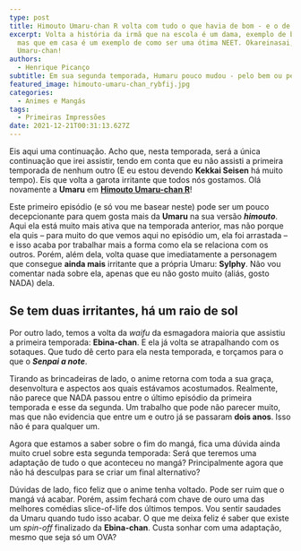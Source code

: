 ```yaml
---
type: post
title: Himouto Umaru-chan R volta com tudo o que havia de bom - e o de ruim também
excerpt: Volta a história da irmã que na escola é um dama, exemplo de boa aluna,
  mas que em casa é um exemplo de como ser uma ótima NEET. Okareinasai,
  Umaru-chan!
authors:
  - Henrique Picanço
subtitle: Em sua segunda temporada, Humaru pouco mudou - pelo bem ou pelo mal.
featured_image: himouto-umaru-chan_rybfij.jpg
categories:
  - Animes e Mangás
tags:
  - Primeiras Impressões
date: 2021-12-21T00:31:13.627Z
---
```

Eis aqui uma continuação. Acho que, nesta temporada, será a única continuação que irei assistir, tendo em conta que eu não assisti a primeira temporada de nenhum outro (E eu estou devendo **Kekkai Seisen** há muito tempo). Eis que volta a garota irritante que todos nós gostamos. Olá novamente a **Umaru** em **[Himouto Umaru-chan R](https://animetronico.wordpress.com/tag/himouto-umaru-chan-r)**!

Este primeiro episódio (e só vou me basear neste) pode ser um pouco decepcionante para quem gosta mais da **Umaru** na sua versão ***himouto***. Aqui ela está muito mais ativa que na temporada anterior, mas não porque ela quis – para muito do que vemos aqui no episódio um, ela foi arrastada – e isso acaba por trabalhar mais a forma como ela se relaciona com os outros. Porém, além dela, volta quase que imediatamente a personagem que consegue **ainda mais** irritante que a própria Umaru: **Sylphy**. Não vou comentar nada sobre ela, apenas que eu não gosto muito (aliás, gosto NADA) dela.

## Se tem duas irritantes, há um raio de sol

Por outro lado, temos a volta da *waifu* da esmagadora maioria que assistiu a primeira temporada: **Ebina-chan**. E ela já volta se atrapalhando com os sotaques. Que tudo dê certo para ela nesta temporada, e torçamos para o que o ***Senpai a note***.

Tirando as brincadeiras de lado, o anime retorna com toda a sua graça, desenvoltura e aspectos aos quais estávamos acostumados. Realmente, não parece que NADA passou entre o último episódio da primeira temporada e esse da segunda. Um trabalho que pode não parecer muito, mas que não evidencia que entre um e outro já se passaram **dois anos**. Isso não é para qualquer um.

Agora que estamos a saber sobre o fim do mangá, fica uma dúvida ainda muito cruel sobre esta segunda temporada: Será que teremos uma adaptação de tudo o que aconteceu no mangá? Principalmente agora que não há desculpas para se criar um final alternativo?

Dúvidas de lado, fico feliz que o anime tenha voltado. Pode ser ruim que o mangá vá acabar. Porém, assim fechará com chave de ouro uma das melhores comédias slice-of-life dos últimos tempos. Vou sentir saudades da Umaru quando tudo isso acabar. O que me deixa feliz é saber que existe um *spin-off* finalizado da **Ebina-chan**. Custa sonhar com uma adaptação, mesmo que seja só um OVA?